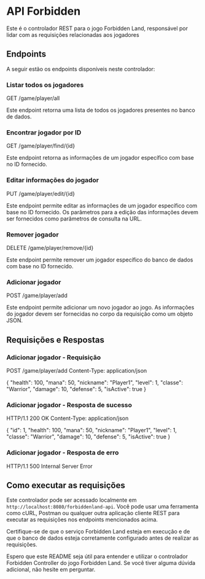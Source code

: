 # API Forbidden

Este é o controlador REST para o jogo Forbidden Land, responsável por lidar com as requisições relacionadas aos jogadores

## Endpoints

A seguir estão os endpoints disponíveis neste controlador:

### Listar todos os jogadores

GET /game/player/all

Este endpoint retorna uma lista de todos os jogadores presentes no banco de dados.

### Encontrar jogador por ID

GET /game/player/find/{id}

Este endpoint retorna as informações de um jogador específico com base no ID fornecido.

### Editar informações do jogador

PUT /game/player/edit/{id}


Este endpoint permite editar as informações de um jogador específico com base no ID fornecido. Os parâmetros para a edição das informações devem ser fornecidos como parâmetros de consulta na URL.

### Remover jogador

DELETE /game/player/remove/{id}


Este endpoint permite remover um jogador específico do banco de dados com base no ID fornecido.

### Adicionar jogador

POST /game/player/add


Este endpoint permite adicionar um novo jogador ao jogo. As informações do jogador devem ser fornecidas no corpo da requisição como um objeto JSON.

## Requisições e Respostas

### Adicionar jogador - Requisição

POST /game/player/add
Content-Type: application/json

{
"health": 100,
"mana": 50,
"nickname": "Player1",
"level": 1,
"classe": "Warrior",
"damage": 10,
"defense": 5,
"isActive": true
}

### Adicionar jogador - Resposta de sucesso

HTTP/1.1 200 OK
Content-Type: application/json

{
"id": 1,
"health": 100,
"mana": 50,
"nickname": "Player1",
"level": 1,
"classe": "Warrior",
"damage": 10,
"defense": 5,
"isActive": true
}


### Adicionar jogador - Resposta de erro

HTTP/1.1 500 Internal Server Error

## Como executar as requisições

Este controlador pode ser acessado localmente em `http://localhost:8080/forbiddenland-api`. Você pode usar uma ferramenta como cURL, Postman ou qualquer outra aplicação cliente REST para executar as requisições nos endpoints mencionados acima.

Certifique-se de que o serviço Forbidden Land esteja em execução e de que o banco de dados esteja corretamente configurado antes de realizar as requisições.

Espero que este README seja útil para entender e utilizar o controlador Forbidden Controller do jogo Forbidden Land. Se você tiver alguma dúvida adicional, não hesite em perguntar.




